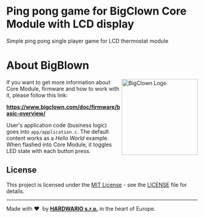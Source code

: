 # Ping pong game for BigClown Core Module with LCD display

Simple ping pong single player game for LCD thermostat module

# About BigBlown

<a href="https://www.bigclown.com/"><img src="https://bigclown.sirv.com/logo.png" width="200" alt="BigClown Logo" align="right"></a>

If you want to get more information about Core Module, firmware and how to work with it, please follow this link:

**https://www.bigclown.com/doc/firmware/basic-overview/**

User's application code (business logic) goes into `app/application.c`.
The default content works as a *Hello World* example.
When flashed into Core Module, it toggles LED state with each button press.

## License

This project is licensed under the [MIT License](https://opensource.org/licenses/MIT/) - see the [LICENSE](LICENSE) file for details.

---

Made with &#x2764;&nbsp; by [**HARDWARIO s.r.o.**](https://www.hardwario.com/) in the heart of Europe.
